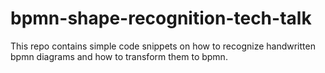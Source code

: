 # bpmn-shape-recognition-tech-talk

This repo contains simple code snippets on how to recognize handwritten bpmn diagrams and how to transform them to bpmn.
